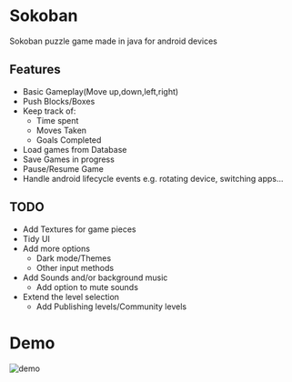 # Sokoban
Sokoban puzzle game made in java for android devices

## Features
- Basic Gameplay(Move up,down,left,right)
- Push Blocks/Boxes
- Keep track of:
  - Time spent
  - Moves Taken
  - Goals Completed
- Load games from Database
- Save Games in progress
- Pause/Resume Game
- Handle android lifecycle events e.g. rotating device, switching apps...

## TODO
- Add Textures for game pieces 
- Tidy UI
- Add more options
  - Dark mode/Themes
  - Other input methods
- Add Sounds and/or background music
  - Add option to mute sounds
- Extend the level selection
  - Add Publishing levels/Community levels
  
# Demo
![demo](https://user-images.githubusercontent.com/45475939/89854794-eccd6200-dbe8-11ea-93f7-1ea57e6ebfb0.gif)
